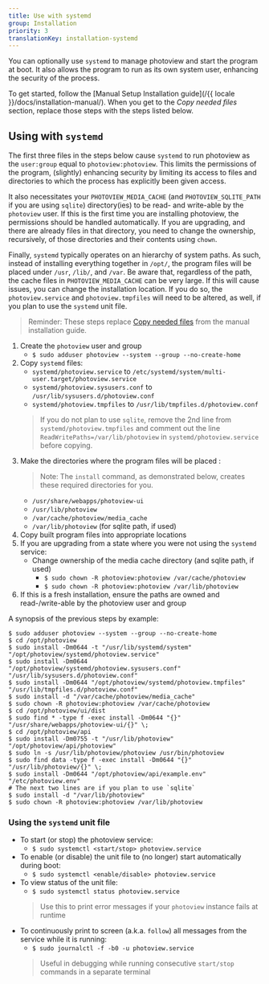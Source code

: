 ```yaml
---
title: Use with systemd
group: Installation
priority: 3
translationKey: installation-systemd
---
```


You can optionally use `systemd` to manage photoview and start the program at boot.
It also allows the program to run as its own system user, enhancing the security of the process.


To get started, follow the [Manual Setup Installation guide](/{{ locale }}/docs/installation-manual/).
When you get to the _Copy needed files_ section, replace those steps with the steps listed below.

## Using with `systemd`

The first three files in the steps below cause `systemd` to run photoview as the `user:group` equal to `photoview:photoview`.
This limits the permissions of the program, (slightly) enhancing security by limiting its access to files and directories to which the process has explicitly been given access.

It also necessitates your `PHOTOVIEW_MEDIA_CACHE` (and `PHOTOVIEW_SQLITE_PATH` if you are using `sqlite`) directory(ies) to be read- and write-able by the `photoview` user.
If this is the first time you are installing photoview, the permissions should be handled automatically.
If you are upgrading, and there are already files in that directory, you need to change the ownership, recursively, of those directories and their contents using `chown`.

Finally, `systemd` typically operates on an hierarchy of system paths.
As such, instead of installing everything together in `/opt/`, the program files will be placed under `/usr`, `/lib/`, and `/var`.
Be aware that, regardless of the path, the cache files in `PHOTOVIEW_MEDIA_CACHE` can be very large.
If this will cause issues, you can change the installation location.
If you do so, the `photoview.service` and `photoview.tmpfiles` will need to be altered, as well, if you plan to use the `systemd` unit file.

> Reminder: These steps replace [Copy needed files](#copy-needed-files) from the manual installation guide.

1. Create the `photoview` user and group
   - `$ sudo adduser photoview --system --group --no-create-home`
1. Copy `systemd` files:
   - `systemd/photoview.service` to `/etc/systemd/system/multi-user.target/photoview.service`
   - `systemd/photoview.sysusers.conf` to `/usr/lib/sysusers.d/photoview.conf`
   - `systemd/photoview.tmpfiles` to `/usr/lib/tmpfiles.d/photoview.conf`
   > If you do not plan to use `sqlite`, remove the 2nd line from `systemd/photoview.tmpfiles` and comment out the line `ReadWritePaths=/var/lib/photoview` in `systemd/photoview.service` before copying.
1. Make the directories where the program files will be placed :
   > Note: The `install` command, as demonstrated below, creates these required directories for you.
   - `/usr/share/webapps/photoview-ui`
   - `/usr/lib/photoview`
   - `/var/cache/photoview/media_cache`
   - `/var/lib/photoview` (for sqlite path, if used)
1. Copy built program files into appropriate locations
1. If you are upgrading from a state where you were not using the `systemd` service:
   - Change ownership of the media cache directory (and sqlite path, if used)
     - `$ sudo chown -R photoview:photoview /var/cache/photoview`
     - `$ sudo chown -R photoview:photoview /var/lib/photoview`
1. If this is a fresh installation, ensure the paths are owned and read-/write-able by the photoview user and group

A synopsis of the previous steps by example:
```shell
$ sudo adduser photoview --system --group --no-create-home
$ cd /opt/photoview
$ sudo install -Dm0644 -t "/usr/lib/systemd/system" "/opt/photoview/systemd/photoview.service"
$ sudo install -Dm0644 "/opt/photoview/systemd/photoview.sysusers.conf" "/usr/lib/sysusers.d/photoview.conf"
$ sudo install -Dm0644 "/opt/photoview/systemd/photoview.tmpfiles" "/usr/lib/tmpfiles.d/photoview.conf"
$ sudo install -d "/var/cache/photoview/media_cache"
$ sudo chown -R photoview:photoview /var/cache/photoview
$ cd /opt/photoview/ui/dist
$ sudo find * -type f -exec install -Dm0644 "{}" "/usr/share/webapps/photoview-ui/{}" \;
$ cd /opt/photoview/api
$ sudo install -Dm0755 -t "/usr/lib/photoview" "/opt/photoview/api/photoview"
$ sudo ln -s /usr/lib/photoview/photoview /usr/bin/photoview
$ sudo find data -type f -exec install -Dm0644 "{}" "/usr/lib/photoview/{}" \;
$ sudo install -Dm0644 "/opt/photoview/api/example.env" "/etc/photoview.env"
# The next two lines are if you plan to use `sqlite`
$ sudo install -d "/var/lib/photoview"
$ sudo chown -R photoview:photoview /var/lib/photoview
```
### Using the `systemd` unit file

- To start (or stop) the photoview service:
  - `$ sudo systemctl <start/stop> photoview.service`
- To enable (or disable) the unit file to (no longer) start automatically during boot:
  - `$ sudo systemctl <enable/disable> photoview.service`
- To view status of the unit file:
  - `$ sudo systemctl status photoview.service`
  > Use this to print error messages if your `photoview` instance fails at runtime
- To continuously print to screen (a.k.a. `follow`) all messages from the service while it is running:
  - `$ sudo journalctl -f -b0 -u photoview.service`
  > Useful in debugging while running consecutive `start/stop` commands in a separate terminal
